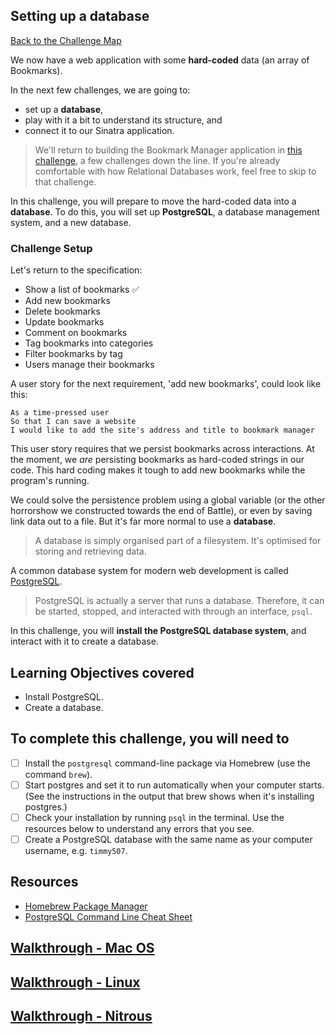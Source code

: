 ## Setting up a database

[Back to the Challenge Map](00_challenge_map.md)

We now have a web application with some **hard-coded** data (an array of Bookmarks). 

In the next few challenges, we are going to: 

- set up a **database**, 
- play with it a bit to understand its structure, and 
- connect it to our Sinatra application.

> We'll return to building the Bookmark Manager application in [this challenge](./06_interacting_with_postgres_from_ruby.md), a few challenges down the line. If you're already comfortable with how Relational Databases work, feel free to skip to that challenge.

In this challenge, you will prepare to move the hard-coded data into a **database**. To do this, you will set up **PostgreSQL**, a database management system, and a new database.

### Challenge Setup

Let's return to the specification:

* Show a list of bookmarks :white_check_mark:
* Add new bookmarks
* Delete bookmarks
* Update bookmarks
* Comment on bookmarks
* Tag bookmarks into categories
* Filter bookmarks by tag
* Users manage their bookmarks

A user story for the next requirement, 'add new bookmarks', could look like this:

```
As a time-pressed user
So that I can save a website
I would like to add the site's address and title to bookmark manager
```

This user story requires that we persist bookmarks across interactions. At the moment, we _are_ persisting bookmarks as hard-coded strings in our code. This hard coding makes it tough to add new bookmarks while the program's running. 

We could solve the persistence problem using a global variable (or the other horrorshow we constructed towards the end of Battle), or even by saving link data out to a file. But it's far more normal to use a **database**. 

> A database is simply organised part of a filesystem. It's optimised for storing and retrieving data.

A common database system for modern web development is called [PostgreSQL](https://en.wikipedia.org/wiki/PostgreSQL).

> PostgreSQL is actually a server that runs a database. Therefore, it can be started, stopped, and interacted with through an interface, `psql`.

In this challenge, you will **install the PostgreSQL database system**, and interact with it to create a database.

## Learning Objectives covered

* Install PostgreSQL.
* Create a database.

## To complete this challenge, you will need to

- [ ] Install the `postgresql` command-line package via Homebrew (use the command `brew`).
- [ ] Start postgres and set it to run automatically when your computer starts. (See the instructions in the output that brew shows when it's installing postgres.)
- [ ] Check your installation by running `psql` in the terminal. Use the resources below to understand any errors that you see.
- [ ] Create a PostgreSQL database with the same name as your computer username, e.g. `timmy507`.

## Resources

* [Homebrew Package Manager](http://brew.sh/)
* [PostgreSQL Command Line Cheat Sheet](http://blog.jasonmeridth.com/posts/postgresql-command-line-cheat-sheet/)

## [Walkthrough - Mac OS](walkthroughs/03_mac.md)
## [Walkthrough - Linux](walkthroughs/03_linux.md)
## [Walkthrough - Nitrous](walkthroughs/03_nitrous.md)
